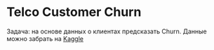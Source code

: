 # Telco Customer Churn
Задача: на основе данных о клиентах предсказать Churn.
Данные можно забрать на [Kaggle](https://www.kaggle.com/blastchar/telco-customer-churn)
